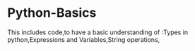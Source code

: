 # Python-Basics
This includes code,to have a basic understanding of :Types in python,Expressions and Variables,String operations,
